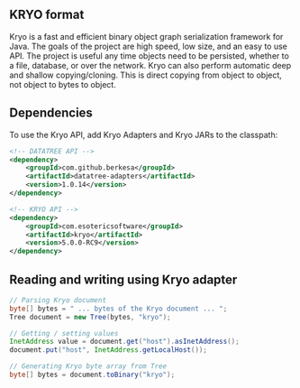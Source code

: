 ## KRYO format

Kryo is a fast and efficient binary object graph serialization framework for Java.
The goals of the project are high speed, low size, and an easy to use API.
The project is useful any time objects need to be persisted,
whether to a file, database, or over the network.
Kryo can also perform automatic deep and shallow copying/cloning.
This is direct copying from object to object, not object to bytes to object.

## Dependencies

To use the Kryo API, add Kryo Adapters and Kryo JARs to the classpath: 

```xml
<!-- DATATREE API -->
<dependency>
    <groupId>com.github.berkesa</groupId>
    <artifactId>datatree-adapters</artifactId>
    <version>1.0.14</version>
</dependency>

<!-- KRYO API -->
<dependency>
    <groupId>com.esotericsoftware</groupId>
    <artifactId>kryo</artifactId>
    <version>5.0.0-RC9</version>
</dependency>
``` 

## Reading and writing using Kryo adapter

```java
// Parsing Kryo document
byte[] bytes = " ... bytes of the Kryo document ... ";
Tree document = new Tree(bytes, "kryo");

// Getting / setting values
InetAddress value = document.get("host").asInetAddress();
document.put("host", InetAddress.getLocalHost());

// Generating Kryo byte array from Tree
byte[] bytes = document.toBinary("kryo");
```